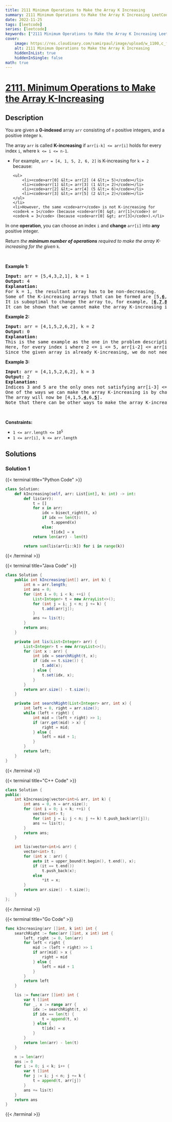 ```yaml
---
title: 2111 Minimum Operations to Make the Array K Increasing
summary: 2111 Minimum Operations to Make the Array K Increasing LeetCode Solution Explained
date: 2022-11-25
tags: [leetcode]
series: [leetcode]
keywords: ["2111 Minimum Operations to Make the Array K Increasing LeetCode Solution Explained in all languages", "2111 Minimum Operations to Make the Array K Increasing", "LeetCode", "leetcode solution in Python3 C++ Java Go PHP Ruby Swift TypeScript Rust C# JavaScript C", "GeeksforGeeks", "InterviewBit", "Coding Ninjas", "HackerRank", "HackerEarth", "CodeChef", "TopCoder", "AlgoExpert", "freeCodeCamp", "Codeforces", "GitHub", "AtCoder", "Samir Paul"]
cover:
    image: https://res.cloudinary.com/samirpaul/image/upload/w_1100,c_fit,co_rgb:FFFFFF,l_text:Arial_75_bold:2111 Minimum Operations to Make the Array K Increasing - Solution Explained/problem-solving.webp
    alt: 2111 Minimum Operations to Make the Array K Increasing
    hiddenInList: true
    hiddenInSingle: false
math: true
---
```



# [2111. Minimum Operations to Make the Array K-Increasing](https://leetcode.com/problems/minimum-operations-to-make-the-array-k-increasing)


## Description

<p>You are given a <strong>0-indexed</strong> array <code>arr</code> consisting of <code>n</code> positive integers, and a positive integer <code>k</code>.</p>

<p>The array <code>arr</code> is called <strong>K-increasing</strong> if <code>arr[i-k] &lt;= arr[i]</code> holds for every index <code>i</code>, where <code>k &lt;= i &lt;= n-1</code>.</p>

<ul>
	<li>For example, <code>arr = [4, 1, 5, 2, 6, 2]</code> is K-increasing for <code>k = 2</code> because:

    <ul>
    	<li><code>arr[0] &lt;= arr[2] (4 &lt;= 5)</code></li>
    	<li><code>arr[1] &lt;= arr[3] (1 &lt;= 2)</code></li>
    	<li><code>arr[2] &lt;= arr[4] (5 &lt;= 6)</code></li>
    	<li><code>arr[3] &lt;= arr[5] (2 &lt;= 2)</code></li>
    </ul>
    </li>
    <li>However, the same <code>arr</code> is not K-increasing for <code>k = 1</code> (because <code>arr[0] &gt; arr[1]</code>) or <code>k = 3</code> (because <code>arr[0] &gt; arr[3]</code>).</li>

</ul>

<p>In one <strong>operation</strong>, you can choose an index <code>i</code> and <strong>change</strong> <code>arr[i]</code> into <strong>any</strong> positive integer.</p>

<p>Return <em>the <strong>minimum number of operations</strong> required to make the array K-increasing for the given </em><code>k</code>.</p>

<p>&nbsp;</p>
<p><strong class="example">Example 1:</strong></p>

<pre>
<strong>Input:</strong> arr = [5,4,3,2,1], k = 1
<strong>Output:</strong> 4
<strong>Explanation:
</strong>For k = 1, the resultant array has to be non-decreasing.
Some of the K-increasing arrays that can be formed are [5,<u><strong>6</strong></u>,<u><strong>7</strong></u>,<u><strong>8</strong></u>,<u><strong>9</strong></u>], [<u><strong>1</strong></u>,<u><strong>1</strong></u>,<u><strong>1</strong></u>,<u><strong>1</strong></u>,1], [<u><strong>2</strong></u>,<u><strong>2</strong></u>,3,<u><strong>4</strong></u>,<u><strong>4</strong></u>]. All of them require 4 operations.
It is suboptimal to change the array to, for example, [<u><strong>6</strong></u>,<u><strong>7</strong></u>,<u><strong>8</strong></u>,<u><strong>9</strong></u>,<u><strong>10</strong></u>] because it would take 5 operations.
It can be shown that we cannot make the array K-increasing in less than 4 operations.
</pre>

<p><strong class="example">Example 2:</strong></p>

<pre>
<strong>Input:</strong> arr = [4,1,5,2,6,2], k = 2
<strong>Output:</strong> 0
<strong>Explanation:</strong>
This is the same example as the one in the problem description.
Here, for every index i where 2 &lt;= i &lt;= 5, arr[i-2] &lt;=<b> </b>arr[i].
Since the given array is already K-increasing, we do not need to perform any operations.</pre>

<p><strong class="example">Example 3:</strong></p>

<pre>
<strong>Input:</strong> arr = [4,1,5,2,6,2], k = 3
<strong>Output:</strong> 2
<strong>Explanation:</strong>
Indices 3 and 5 are the only ones not satisfying arr[i-3] &lt;= arr[i] for 3 &lt;= i &lt;= 5.
One of the ways we can make the array K-increasing is by changing arr[3] to 4 and arr[5] to 5.
The array will now be [4,1,5,<u><strong>4</strong></u>,6,<u><strong>5</strong></u>].
Note that there can be other ways to make the array K-increasing, but none of them require less than 2 operations.
</pre>

<p>&nbsp;</p>
<p><strong>Constraints:</strong></p>

<ul>
	<li><code>1 &lt;= arr.length &lt;= 10<sup>5</sup></code></li>
	<li><code>1 &lt;= arr[i], k &lt;= arr.length</code></li>
</ul>

## Solutions

### Solution 1

<!-- tabs:start -->

{{< terminal title="Python Code" >}}
```python
class Solution:
    def kIncreasing(self, arr: List[int], k: int) -> int:
        def lis(arr):
            t = []
            for x in arr:
                idx = bisect_right(t, x)
                if idx == len(t):
                    t.append(x)
                else:
                    t[idx] = x
            return len(arr) - len(t)

        return sum(lis(arr[i::k]) for i in range(k))
```
{{< /terminal >}}

{{< terminal title="Java Code" >}}
```java
class Solution {
    public int kIncreasing(int[] arr, int k) {
        int n = arr.length;
        int ans = 0;
        for (int i = 0; i < k; ++i) {
            List<Integer> t = new ArrayList<>();
            for (int j = i; j < n; j += k) {
                t.add(arr[j]);
            }
            ans += lis(t);
        }
        return ans;
    }

    private int lis(List<Integer> arr) {
        List<Integer> t = new ArrayList<>();
        for (int x : arr) {
            int idx = searchRight(t, x);
            if (idx == t.size()) {
                t.add(x);
            } else {
                t.set(idx, x);
            }
        }
        return arr.size() - t.size();
    }

    private int searchRight(List<Integer> arr, int x) {
        int left = 0, right = arr.size();
        while (left < right) {
            int mid = (left + right) >> 1;
            if (arr.get(mid) > x) {
                right = mid;
            } else {
                left = mid + 1;
            }
        }
        return left;
    }
}
```
{{< /terminal >}}

{{< terminal title="C++ Code" >}}
```cpp
class Solution {
public:
    int kIncreasing(vector<int>& arr, int k) {
        int ans = 0, n = arr.size();
        for (int i = 0; i < k; ++i) {
            vector<int> t;
            for (int j = i; j < n; j += k) t.push_back(arr[j]);
            ans += lis(t);
        }
        return ans;
    }

    int lis(vector<int>& arr) {
        vector<int> t;
        for (int x : arr) {
            auto it = upper_bound(t.begin(), t.end(), x);
            if (it == t.end())
                t.push_back(x);
            else
                *it = x;
        }
        return arr.size() - t.size();
    }
};
```
{{< /terminal >}}

{{< terminal title="Go Code" >}}
```go
func kIncreasing(arr []int, k int) int {
	searchRight := func(arr []int, x int) int {
		left, right := 0, len(arr)
		for left < right {
			mid := (left + right) >> 1
			if arr[mid] > x {
				right = mid
			} else {
				left = mid + 1
			}
		}
		return left
	}

	lis := func(arr []int) int {
		var t []int
		for _, x := range arr {
			idx := searchRight(t, x)
			if idx == len(t) {
				t = append(t, x)
			} else {
				t[idx] = x
			}
		}
		return len(arr) - len(t)
	}

	n := len(arr)
	ans := 0
	for i := 0; i < k; i++ {
		var t []int
		for j := i; j < n; j += k {
			t = append(t, arr[j])
		}
		ans += lis(t)
	}
	return ans
}
```
{{< /terminal >}}

<!-- tabs:end -->

<!-- end -->
